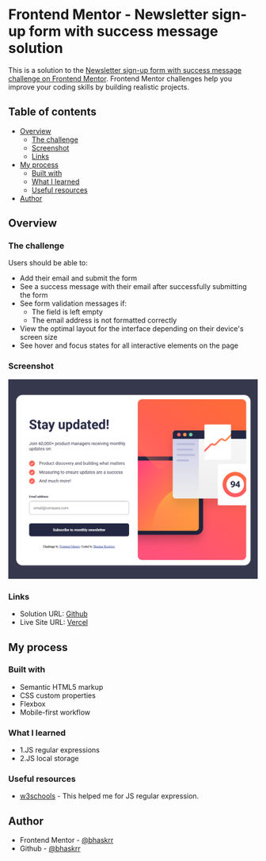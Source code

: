 # Frontend Mentor - Newsletter sign-up form with success message solution

This is a solution to the [Newsletter sign-up form with success message challenge on Frontend Mentor](https://www.frontendmentor.io/challenges/newsletter-signup-form-with-success-message-3FC1AZbNrv). Frontend Mentor challenges help you improve your coding skills by building realistic projects. 

## Table of contents

- [Overview](#overview)
  - [The challenge](#the-challenge)
  - [Screenshot](#screenshot)
  - [Links](#links)
- [My process](#my-process)
  - [Built with](#built-with)
  - [What I learned](#what-i-learned)
  - [Useful resources](#useful-resources)
- [Author](#author)

## Overview

### The challenge

Users should be able to:

- Add their email and submit the form
- See a success message with their email after successfully submitting the form
- See form validation messages if:
  - The field is left empty
  - The email address is not formatted correctly
- View the optimal layout for the interface depending on their device's screen size
- See hover and focus states for all interactive elements on the page

### Screenshot

![](./assets/images/desktop-design.png)

### Links

- Solution URL: [Github](https://github.com/bhaskrr/front-end-mentor-newsletter-with-success-message)
- Live Site URL: [Vercel](https://front-end-mentor-newsletter-with-success-message.vercel.app/)

## My process

### Built with

- Semantic HTML5 markup
- CSS custom properties
- Flexbox
- Mobile-first workflow

### What I learned

- 1.JS regular expressions
- 2.JS local storage

### Useful resources

- [w3schools](https://www.w3schools.com) - This helped me for JS regular expression.

## Author

- Frontend Mentor - [@bhaskrr](https://www.frontendmentor.io/profile/bhaskrr)
- Github - [@bhaskrr](https://github.com/bhaskrr/)
